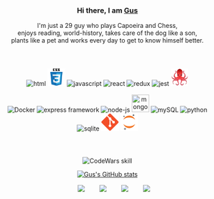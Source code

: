 <div align="center" style="display: inline_block" markdown="1">

  ### Hi there, I am [Gus](https://www.linkedin.com/in/gustavohdealmeida/) 

  I'm just a 29 guy who plays Capoeira and Chess, <br />
  enjoys reading, world-history, takes care of the dog like a son, <br />
  plants like a pet and works every day to get to know himself better.
</div>

<div align="center">

#
<div>
<br />
  <div>
    <img src="https://cdn.icon-icons.com/icons2/2415/PNG/512/html_original_wordmark_logo_icon_146478.png" alt="html" title="HTML5" width="40" height="40" style="max-width:100%;"></img>
    <img src="https://raw.githubusercontent.com/devicons/devicon/master/icons/css3/css3-original-wordmark.svg" alt="css3" title="CSS3" width="40" height="40"/>
    <img src="https://cdn.icon-icons.com/icons2/2108/PNG/512/javascript_icon_130900.png" alt="javascript" title="JavaScript" width="40" height="40" style="max-width:100%;"></img>
    <img src="https://camo.githubusercontent.com/27d0b117da00485c56d69aef0fa310a3f8a07abecc8aa15fa38c8b78526c60ac/68747470733a2f2f63646e2e6a7364656c6976722e6e65742f67682f64657669636f6e732f64657669636f6e2f69636f6e732f72656163742f72656163742d6f726967696e616c2e737667" alt="react" title="React.js" width="40" height="40"/>
    <img src="https://seeklogo.com/images/R/redux-logo-9CA6836C12-seeklogo.com.png" alt="redux" title="Redux" width="40" height="40"/>
    <img src="https://cdn.jsdelivr.net/gh/devicons/devicon/icons/jest/jest-plain.svg" alt="jest" title="Jest" width="40" height="40"/>
    <img src="https://raw.githubusercontent.com/testing-library/dom-testing-library/main/other/octopus.png" alt="octopus" title="RTL" width="40" height="40"/>
  </div>
  
<br />
  
  <div>
    <img src="https://cdn.iconscout.com/icon/free/png-256/docker-3628734-3029959.png" alt="Docker" title="Docker" width="40" height="40"/>
    <img src="https://camo.githubusercontent.com/6686b9ef0e21e13c9e7c846340303765c0f36e40a0490bcad453ea9d0d433ea0/68747470733a2f2f7777772e6d656d656e746f746563682e696e2f6173736574732f696d616765732f69636f6e732f657870726573732e706e67" alt="express framework" title="Express" width="40" height="40" style="max-width:100%;"></img>
    <img src="https://bunkersem.github.io/portfolio/images/techs/nodejs.svg" alt="node-js" title="Node.js" width="40" height="40" style="max-width:100%;"></img>
        <img src="https://camo.githubusercontent.com/9ebde7ca22ab3f3b4bf92d2743804ab9e581e413a16cdf3626c2092e69967d80/68747470733a2f2f63646e2e6a7364656c6976722e6e65742f67682f64657669636f6e732f64657669636f6e2f69636f6e732f6d6f6e676f64622f6d6f6e676f64622d6f726967696e616c2e737667" title="mongoDB" width="40" height="40"/>
    <img src="https://camo.githubusercontent.com/2582ec2237a3a1fbd34e9b57332b72be27a7facb32abe7c2335e5f86e5f457a8/68747470733a2f2f63646e2e6a7364656c6976722e6e65742f67682f64657669636f6e732f64657669636f6e2f69636f6e732f6d7973716c2f6d7973716c2d6f726967696e616c2e737667" alt="mySQL" title="mySQL" width="40" height="40"/>
    <img src="https://camo.githubusercontent.com/dd8b0601cdfefe534a6a26f4c29c7f8a5fcfc315002655f519c73121f7bad8bc/68747470733a2f2f63646e2e6a7364656c6976722e6e65742f67682f64657669636f6e732f64657669636f6e2f69636f6e732f707974686f6e2f707974686f6e2d6f726967696e616c2e737667" alt="python" title="Python" width="40" height="40" style="max-width:100%;"></img>
    <img src="https://upload.wikimedia.org/wikipedia/commons/thumb/9/97/Sqlite-square-icon.svg/2048px-Sqlite-square-icon.svg.png" alt="sqlite" title="SQLite" width="40" height="40"/>
    <img src="https://raw.githubusercontent.com/devicons/devicon/master/icons/git/git-original.svg" alt="git" title="git" width="40" height="40"/>
    <img src="https://raw.githubusercontent.com/github/explore/80688e429a7d4ef2fca1e82350fe8e3517d3494d/topics/jupyter-notebook/jupyter-notebook.png" alt="jupyter" title="JupyterNotebook" width="40" height="40" style="max-width:100%;"></img>
  </div>

#
</div><br />


<img src="https://www.codewars.com/users/gusttavocaruso/badges/large" title="CodeWars skill">

[![Gus's GitHub stats](https://github-readme-stats.vercel.app/api?username=gusttavocaruso&show_icons=true&theme=dracula)](https://github.com/anuraghazra/github-readme-stats)
</div>

<div align="center" style="display: inline_block" markdown="1">
  <img height="200px" align="center" style="margin-left:30px;" src="https://i.postimg.cc/DwwH6xS9/Filh-oz-o-c-pia.jpg" />
  <img height="200px" align="center" style="margin-left:30px;" src="https://i.postimg.cc/NfL4FSSP/IMG-8396.jpg" />
  <img height="200px" align="center" style="margin-left:30px;" src="https://i.postimg.cc/0QyCR4sv/IMG-8688-c-pia.jpg" />
  <img height="200px" align="center" style="margin-left:30px;" src="https://i.postimg.cc/s2yBbZrC/IMG-8687.jpg" />
</div>

<!--
<div>
  <h4>front</h4>
  <img src="https://cdn.icon-icons.com/icons2/2108/PNG/512/javascript_icon_130900.png" alt="javascript" title="JavaScript" width="40" height="40" style="max-width:100%;"></img>
  <img src="https://cdn.icon-icons.com/icons2/2415/PNG/512/html_original_wordmark_logo_icon_146478.png" alt="html" title="HTML5" width="40" height="40" style="max-width:100%;"></img>
  <img src="https://raw.githubusercontent.com/devicons/devicon/master/icons/css3/css3-original-wordmark.svg" alt="css3" title="CSS3" width="40" height="40"/>
  <img src="https://raw.githubusercontent.com/devicons/devicon/master/icons/react/react-original-wordmark.svg" alt="react" title="React.js" width="40" height="40"/>
  <img src="https://raw.githubusercontent.com/testing-library/dom-testing-library/main/other/octopus.png" alt="octopus" title="RTL" width="40" height="40"/>
  <img src="https://seeklogo.com/images/R/redux-logo-9CA6836C12-seeklogo.com.png" alt="redux" title="Redux" width="40" height="40"/>
  <img src="https://cdn.jsdelivr.net/gh/devicons/devicon/icons/jest/jest-plain.svg" alt="jest" title="Jest" width="40" height="40"/>
  <br />
  <h4>back</h4>
  <img src="https://bunkersem.github.io/portfolio/images/techs/nodejs.svg" alt="node-js" title="Node.js" width="40" height="40" style="max-width:100%;"></img>
  <img src="https://www.freepnglogos.com/uploads/logo-mysql-png/logo-mysql-securing-mysql-and-connecting-wso-servers-yasassri-blog-18.png" alt="mySQL" title="mySQL" width="40" height="40"/>
  <img src="https://cdn.icon-icons.com/icons2/112/PNG/512/python_18894.png" alt="python" title="Python" width="40" height="40" style="max-width:100%;"></img>
  <img src="https://raw.githubusercontent.com/github/explore/80688e429a7d4ef2fca1e82350fe8e3517d3494d/topics/jupyter-notebook/jupyter-notebook.png" alt="jupyter" title="JupyterNotebook" width="40" height="40" style="max-width:100%;"></img>
  <img src="https://upload.wikimedia.org/wikipedia/commons/thumb/9/97/Sqlite-square-icon.svg/2048px-Sqlite-square-icon.svg.png" alt="sqlite" title="SQLite" width="40" height="40"/>
  <img src="https://raw.githubusercontent.com/devicons/devicon/master/icons/git/git-original.svg" alt="git" title="git" width="40" height="40"/>

</div><br />


<!--
<img src="https://content.thriveglobal.com/wp-content/uploads/2020/05/0_DvA0HCzE-qmeyDpp-1.jpg" width="300" height="300">
<img src="https://static.displate.com/280x392/displate/2020-08-18/4304537e6d49cd2867c4be660bb50ff2_177077d11c21743b49deb2b4a946e4fa.jpg" width="300" height="300">

<!--
[![Top Langs](https://github-readme-stats.vercel.app/api/top-langs/?username=gusttavocaruso&layout=compact&theme=dracula&hide=ruby)](https://github.com/anuraghazra/github-readme-stats)

github e vscode icons
<img src="https://cdn.icon-icons.com/icons2/936/PNG/512/github-logo_icon-icons.com_73546.png" alt="github" title="gitHub" name="github" width="40" height="40" style="max-width:100%;"></img>
 <img src="https://raw.githubusercontent.com/devicons/devicon/master/icons/vscode/vscode-original.svg" alt="vs-code" title="VsCode" width="40" height="40" />


<!--
#
![KOMAREV PROFILE VIEWS](https://komarev.com/ghpvc/?username=gusttavocaruso&label=VIEWS&style=plastic)




<!--
Here are some ideas to get you started:

- 🔭 I’m currently working on ...
- 🌱 I’m currently learning ...
- 👯 I’m looking to collaborate on ...
- 🤔 I’m looking for help with ...
- 💬 Ask me about ...
- 📫 How to reach me: ...
- 😄 Pronouns: ...
- ⚡ Fun fact: ...
-->
